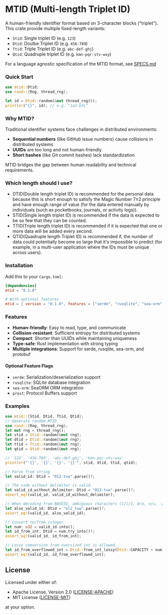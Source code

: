 # MTID (Multi-length Triplet ID)

<!-- cargo-rdme start -->

A human-friendly identifier format based on 3-character blocks ("triplet").
This crate provide multiple fixed-length variants:

- `Stid`: Single triplet ID (e.g. `123`)
- `Dtid`: Doulbe Triplet ID (e.g. `456-789`)
- `Ttid`: Triple Triplet ID (e.g. `abc-def-ghj`)
- `Qtid`: Quadruple triplet ID (e.g. `kmn-pqr-stv-wxy`)

For a language agnostic specification of the MTID format, see [SPECS.md](https://github.com/fluo10/mtid/blob/main/SPECS.md)

### Quick Start

```rust
use mtid::Dtid;
use rand::{Rng, thread_rng};

let id = Dtid::random(&mut thread_rng());
println!("{}", id); // e.g. "1a2-b3c"

```

### Why MTID?

Traditional identifier systems face challenges in distributed environments:

- **Sequential numbers** (like GitHub issue numbers) cause collisions in distributed systems
- **UUIDs** are too long and not human-friendly
- **Short hashes** (like Git commit hashes) lack standardization

MTID bridges the gap between human readability and technical requirements.

### Which length should I use?

- DTID(Double length triplet ID) is recommended for the personal data
    because this is short enouph to satisfy the Magic Number 7±2 principle and have enough range of value
    (for the data entered manually by individuals (such as pocketbooks, journals, or activity logs)).
- STID(Single length triplet ID) is recommended if the data is expected to be so few that they can be counted.
- TTID(Triple length triplet ID) is recommended if it is expected that one or more data will be added every second.
- QTID(Quadruple length Triplet ID) is recommended if, the number of data could potentially become so large that it's impossible to predict
    (for example, in a multi-user application where the IDs must be unique across users).

### Installation

Add this to your `Cargo.toml`:

```toml
[dependencies]
mtid = "0.1.0"

# With optional features
mtid = { version = "0.1.0", features = ["serde", "rusqlite", "sea-orm", "prost"] }
```

### Features

- **Human-friendly**: Easy to read, type, and communicate
- **Collision-resistant**: Sufficient entropy for distributed systems
- **Compact**: Shorter than UUIDs while maintaining uniqueness
- **Type-safe**: Rust implementation with strong typing
- **Multiple integrations**: Support for serde, rusqlite, sea-orm, and protobuf

#### Optional Feature Flags

- `serde`: Serialization/deserialization support
- `rusqlite`: SQLite database integration
- `sea-orm`: SeaORM ORM integration  
- `prost`: Protocol Buffers support

### Examples

```rust
use mtid::{Stid, Dtid, Ttid, Qtid};
// Generate random MTID
use rand::{Rng, thread_rng};
let mut rng = thread_rng();
let stid = Stid::random(&mut rng); 
let dtid = Dtid::random(&mut rng);
let ttid = Ttid::random(&mut rng);
let qtid = Qtid::random(&mut rng);

// '123', '456-789', 'abc-def-ghj', 'kmn-pqr-stv-wxy'
println!("'{}', '{}', '{}'. '{}'", stid, dtid, ttid, qtid); 

// Parse from string
let valid_id: Dtid = "012-tvw".parse()?;

// The code without delimiter is valid.
let valid_id_without_delimiter: Dtid = "012-tvw".parse()?;
assert_eq!(valid_id, valid_id_without_delimiter);

// When decoding from BASE32, ambiguous characters (1/l/I, 0/o, v/u, -/_) are treated as 1, 0, v, and - respectively, so they do not cause errors.
let also_valid_id: Dtid = "ol2_tuw".parse()?;
assert_eq!(valid_id, also_valid_id);

// Convert to/from integer
let num: u32 = valid_id.into();
let id_from_int: Dtid = num.try_into()?;
assert_eq!(valid_id, id_from_int);

// Lossy comversion from oversized int is allowed.
let id_from_overflowed_int = Dtid::from_int_lossy(Dtid::CAPACITY + num);
assert_eq!(valid_id, id_from_overflowed_int);

```

<!-- cargo-rdme end -->

## License

Licensed under either of:

- Apache License, Version 2.0 ([LICENSE-APACHE](LICENSE-APACHE))
- MIT License ([LICENSE-MIT](LICENSE-MIT))

at your option.

